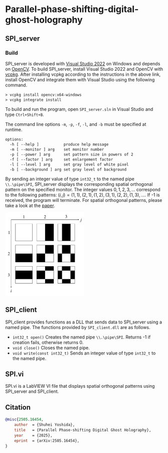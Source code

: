 # Parallel-phase-shifting-digital-ghost-holography

## SPI_server

### Build
SPI_server is developed with [Visual Studio 2022](https://visualstudio.microsoft.com/free-developer-offers/) on Windows and depends on [OpenCV](https://opencv.org/). To build SPI_server, install Visual Studio 2022 and OpenCV with [vcpkg](https://github.com/microsoft/vcpkg). After installing vcpkg according to the instructions in the above link, install OpenCV and integrate them with Visual Studio using the following command.

```console
> vcpkg install opencv:x64-windows
> vcpkg integrate install
```

To build and run the program, open `SPI_server.sln` in Visual Studio and type `Ctrl+Shift+B`.

The command line options `-m`, `-p`, `-f`, `-l`, and `-b` must be specified at runtime.
```console
options:
  -h [ --help ]           produce help message
  -m [ --monitor ] arg    set monitor number
  -p [ --power ] arg      set pattern size in powers of 2
  -f [ --factor ] arg     set enlargement factor
  -l [ --level ] arg      set gray level of white pixel
  -b [ --background ] arg set gray level of background
```

By sending an integer value of type `int32_t` to the named pipe `\\.\pipe\SPI`, SPI_server displays the corresponding spatial orthogonal pattern on the specified monitor.
The integer values $`0, 1, 2, 3,\dots`$ correspond to the following patterns: $`(i, j) = (1, 1), (2, 1), (1, 2), (3, 1), (2, 2), (1, 3),\dots`$.
If -1 is received, the program will terminate. For spatial orthogonal patterns, please take a look at the [paper](https://arxiv.org/abs/2505.16454).

<img src="https://github.com/syoshida1983/Parallel-phase-shifting-digital-ghost-holography/blob/images/orthogonal.jpg" width="50%" />

## SPI_client
SPI_client provides functions as a DLL that sends data to SPI_server using a named pipe.
The functions provided by `SPI_client.dll` are as follows.
- `int32_t open()` Creates the named pipe `\\.\pipe\SPI`. Returns -1 if creation fails, otherwise returns 0.
- `void close()` Closes the named pipe.
- `void write(const int32_t)` Sends an integer value of type `int32_t` to the named pipe.

## SPI.vi
SPI.vi is a LabVIEW VI file that displays spatial orthogonal patterns using SPI_server and SPI_client.

## Citation
```BibTeX
@misc{2505.16454,
	author	= {Shuhei Yoshida},
	title	= {Parallel Phase-shifting Digital Ghost Holography},
	year	= {2025},
	eprint	= {arXiv:2505.16454},
}
```
